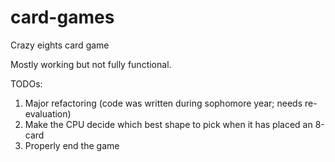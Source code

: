 # card-games
Crazy eights card game

Mostly working but not fully functional.

TODOs:
1. Major refactoring (code was written during sophomore year; needs re-evaluation)
2. Make the CPU decide which best shape to pick when it has placed an 8-card
3. Properly end the game
